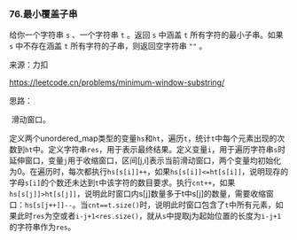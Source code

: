 ### 76.最小覆盖子串

给你一个字符串 `s` 、一个字符串 `t` 。返回 `s` 中涵盖 `t` 所有字符的最小子串。如果 `s` 中不存在涵盖 `t` 所有字符的子串，则返回空字符串 `""` 。

来源：力扣

https://leetcode.cn/problems/minimum-window-substring/



思路：

​		滑动窗口。

​		定义两个unordered_map类型的变量`hs`和`ht`，遍历`t`，统计`t`中每个元素出现的次数到`ht`中。定义字符串`res`，用于表示最终结果。定义变量`i`，用于遍历字符串`s`时延伸窗口，变量`j`用于收缩窗口，区间[j,i]表示当前滑动窗口，两个变量均初始化为0。在遍历时，每次都执行`hs[s[i]]++`，如果`hs[s[i]]<=ht[s[i]]`，说明现存的字母`s[i]`的个数还未达到`t`中该字符的数目要求。执行`cnt++`，如果`hs[s[j]]>ht[s[j]]`，说明此时窗口内s[j]数量多于t中s[j]的数量，需要收缩窗口：`hs[s[j++]]--`。当`cnt==t.size()`时，说明此时窗口包含了`t`中所有元素，如果此时`res`为空或者`i-j+1<res.size()`，就从`s`中提取j为起始位置的长度为`i-j+1`的字符串作为`res`。



​		